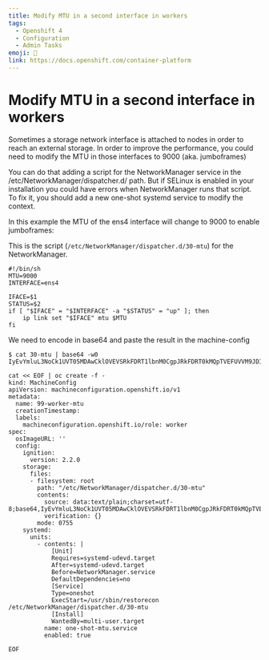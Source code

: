 ```yaml
---
title: Modify MTU in a second interface in workers
tags:
  - Openshift 4
  - Configuration
  - Admin Tasks
emoji: 🦙
link: https://docs.openshift.com/container-platform
---
```


# Modify MTU in a second interface in workers

Sometimes a storage network interface is attached to nodes in order to reach an external storage. In order to improve the performance, you could need to modify the MTU in those interfaces to 9000 (aka. jumboframes)

You can do that adding a script for the NetworkManager service in the /etc/NetworkManager/dispatcher.d/ path. But if SELinux is enabled in your installation you could have errors when NetworkManager runs that script. To fix it, you should add a new one-shot systemd service to modify the context.

In this example the MTU of the ens4 interface will change to 9000 to enable jumboframes:

This is the script (`/etc/NetworkManager/dispatcher.d/30-mtu`) for the NetworkManager.

```
#!/bin/sh
MTU=9000
INTERFACE=ens4

IFACE=$1
STATUS=$2
if [ "$IFACE" = "$INTERFACE" -a "$STATUS" = "up" ]; then
    ip link set "$IFACE" mtu $MTU
fi
```

We need to encode in base64 and paste the result in the machine-config

```
$ cat 30-mtu | base64 -w0
IyEvYmluL3NoCk1UVT05MDAwCklOVEVSRkFDRT1lbnM0CgpJRkFDRT0kMQpTVEFUVVM9JDIKaWYgWyAiJElGQUNFIiA9ICIkSU5URVJGQUNFIiAtYSAiJFNUQVRVUyIgPSAidXAiIF07IHRoZW4KICAgIGlwIGxpbmsgc2V0ICIkSUZBQ0UiIG10dSAkTVRVCmZpCg==
```

```
cat << EOF | oc create -f -
kind: MachineConfig
apiVersion: machineconfiguration.openshift.io/v1
metadata:
  name: 99-worker-mtu
  creationTimestamp: 
  labels:
    machineconfiguration.openshift.io/role: worker
spec:
  osImageURL: ''
  config:
    ignition:
      version: 2.2.0
    storage:
      files:
      - filesystem: root
        path: "/etc/NetworkManager/dispatcher.d/30-mtu"
        contents:
          source: data:text/plain;charset=utf-8;base64,IyEvYmluL3NoCk1UVT05MDAwCklOVEVSRkFDRT1lbnM0CgpJRkFDRT0kMQpTVEFUVVM9JDIKaWYgWyAiJElGQUNFIiA9ICIkSU5URVJGQUNFIiAtYSAiJFNUQVRVUyIgPSAidXAiIF07IHRoZW4KICAgIGlwIGxpbmsgc2V0ICIkSUZBQ0UiIG10dSAkTVRVCmZpCg==
          verification: {}
        mode: 0755
    systemd:
      units:
        - contents: |
            [Unit]
            Requires=systemd-udevd.target
            After=systemd-udevd.target
            Before=NetworkManager.service
            DefaultDependencies=no
            [Service]
            Type=oneshot
            ExecStart=/usr/sbin/restorecon /etc/NetworkManager/dispatcher.d/30-mtu
            [Install]
            WantedBy=multi-user.target
          name: one-shot-mtu.service
          enabled: true

EOF
```